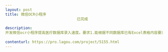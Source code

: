 ```yaml
---                
layout: post       
title: 微信OCR小程序
                                已完成
           
description: 
开发微信ocr小程序提高医疗数据库录入速度。要求1.能根据不同数据库已有Excel表格内容要求抓取数据2.能反复识别多张图片至同一病例最终生成相应Excel条目并加入相应数据库excel表格中，可有部分条目手动输入3.基于云端ocr及服务器技术后期维护成本相对较低。希望后期长期合作提供技术支持。
     
contenturl: https://pro.lagou.com/project/5155.html      
---                 
```

